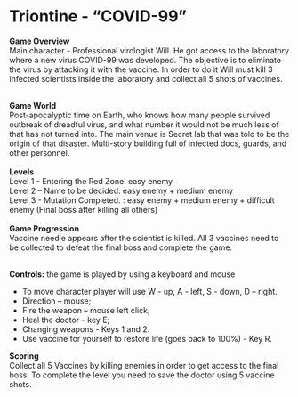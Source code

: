 # Triontine - “COVID-99”
<b>Game Overview</b><br> 
Main character - Professional virologist Will. He got access to the laboratory where a new virus COVID-99 was developed. The objective is to eliminate the virus by attacking it with the vaccine. In order to do it Will must kill 3 infected scientists inside the laboratory and collect all 5 shots of vaccines.
<br><br>

<b>Game World</b><br>
Post-apocalyptic time on Earth, who knows how many people survived outbreak of dreadful virus, and what number it would not be much less of that has not turned into. The main venue is Secret lab that was told to be the origin of that disaster. Multi-story building full of infected docs, guards, and other personnel.
<br><br>
<b>Levels</b><br>
Level 1 - Entering the Red Zone:  easy enemy<br>
Level 2 – Name to be decided: easy enemy + medium enemy<br>
Level 3 - Mutation Completed. : easy enemy + medium enemy + difficult enemy (Final boss after killing all others)<br>
<br>
<b>Game Progression</b><br>
Vaccine needle appears after the scientist is killed. All 3 vaccines need to be collected to defeat the final boss and complete the game.<br><br>

<b>Controls:</b> the game is played by using a keyboard and mouse<Br>
  <ul>
	<li>To move character player will use W - up, A - left, S - down, D – right.</li>
	<li>Direction – mouse;</li>
	<li>Fire the weapon – mouse left click;</li>
	<li>Heal the doctor – key E;</li>
	<li>Changing weapons - Keys 1 and 2.</li>
	<li>Use vaccine for yourself to restore life (goes back to 100%) - Key R.</li>
  </ul>
  
<b>Scoring</b><br>
Collect all 5 Vaccines by killing enemies in order to get access to the final boss. To complete the level you need to save the doctor using 5 vaccine shots.



